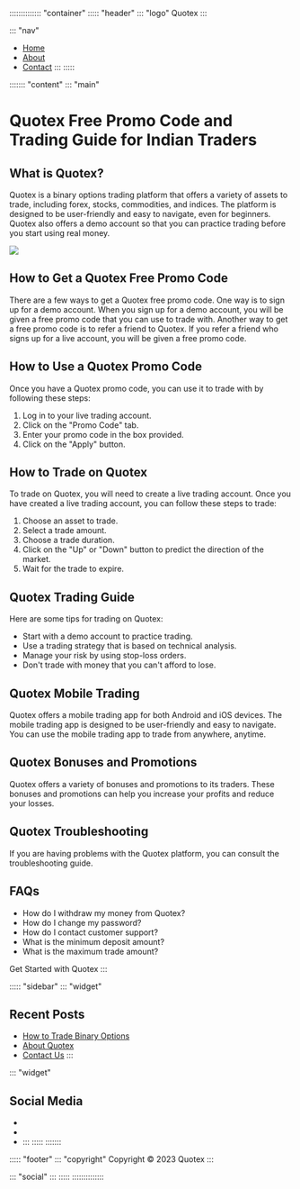 :::::::::::::: \"container\"
::::: \"header\"
::: \"logo\"
Quotex
:::

::: \"nav\"
-   [Home](\%22/\%22)
-   [About](\%22/about/\%22)
-   [Contact](\%22/contact/\%22)
:::
:::::

::::::: \"content\"
::: \"main\"
# Quotex Free Promo Code and Trading Guide for Indian Traders

## What is Quotex?

Quotex is a binary options trading platform that offers a variety of
assets to trade, including forex, stocks, commodities, and indices. The
platform is designed to be user-friendly and easy to navigate, even for
beginners. Quotex also offers a demo account so that you can practice
trading before you start using real money.

[![](https://static.quotex.io/files/4_en/300_250.jpg)](https://traff.sbs/brokerqxlid)

## How to Get a Quotex Free Promo Code

There are a few ways to get a Quotex free promo code. One way is to sign
up for a demo account. When you sign up for a demo account, you will be
given a free promo code that you can use to trade with. Another way to
get a free promo code is to refer a friend to Quotex. If you refer a
friend who signs up for a live account, you will be given a free promo
code.

## How to Use a Quotex Promo Code

Once you have a Quotex promo code, you can use it to trade with by
following these steps:

1.  Log in to your live trading account.
2.  Click on the "Promo Code" tab.
3.  Enter your promo code in the box provided.
4.  Click on the "Apply" button.

## How to Trade on Quotex

To trade on Quotex, you will need to create a live trading account. Once
you have created a live trading account, you can follow these steps to
trade:

1.  Choose an asset to trade.
2.  Select a trade amount.
3.  Choose a trade duration.
4.  Click on the "Up" or "Down" button to predict the
    direction of the market.
5.  Wait for the trade to expire.

## Quotex Trading Guide

Here are some tips for trading on Quotex:

-   Start with a demo account to practice trading.
-   Use a trading strategy that is based on technical analysis.
-   Manage your risk by using stop-loss orders.
-   Don\'t trade with money that you can\'t afford to lose.

## Quotex Mobile Trading

Quotex offers a mobile trading app for both Android and iOS devices. The
mobile trading app is designed to be user-friendly and easy to navigate.
You can use the mobile trading app to trade from anywhere, anytime.

## Quotex Bonuses and Promotions

Quotex offers a variety of bonuses and promotions to its traders. These
bonuses and promotions can help you increase your profits and reduce
your losses.

## Quotex Troubleshooting

If you are having problems with the Quotex platform, you can consult the
troubleshooting guide.

## FAQs

-   How do I withdraw my money from Quotex?
-   How do I change my password?
-   How do I contact customer support?
-   What is the minimum deposit amount?
-   What is the maximum trade amount?

Get Started with Quotex
:::

::::: \"sidebar\"
::: \"widget\"
## Recent Posts

-   [How to Trade Binary Options](\%22/\%22)
-   [About Quotex](\%22/about/\%22)
-   [Contact Us](\%22/contact/\%22)
:::

::: \"widget\"
## Social Media

-   [](\%22https://www.facebook.com/quotex.official\%22)
-   [](\%22https://twitter.com/quotex_official\%22)
-   [](\%22https://www.instagram.com/quotex_official/\%22)
:::
:::::
:::::::

::::: \"footer\"
::: \"copyright\"
Copyright © 2023 Quotex
:::

::: \"social\"
:::
:::::
::::::::::::::

